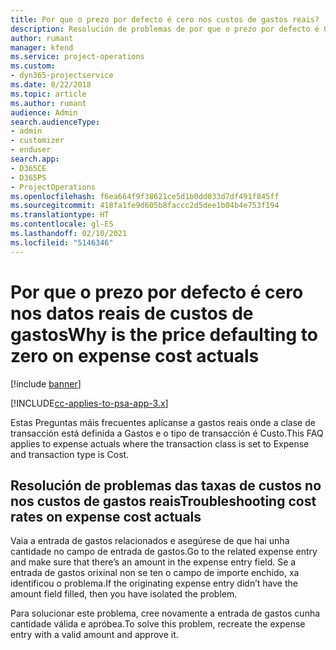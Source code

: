 ```yaml
---
title: Por que o prezo por defecto é cero nos custos de gastos reais?
description: Resolución de problemas de por que o prezo por defecto é 0 nos custos de gastos reais.
author: rumant
manager: kfend
ms.service: project-operations
ms.custom:
- dyn365-projectservice
ms.date: 8/22/2018
ms.topic: article
ms.author: rumant
audience: Admin
search.audienceType:
- admin
- customizer
- enduser
search.app:
- D365CE
- D365PS
- ProjectOperations
ms.openlocfilehash: f6ea664f9f38621ce5d1b0dd033d7df491f845ff
ms.sourcegitcommit: 418fa1fe9d605b8faccc2d5dee1b04b4e753f194
ms.translationtype: HT
ms.contentlocale: gl-ES
ms.lasthandoff: 02/10/2021
ms.locfileid: "5146346"
---
```

# <a name="why-is-the-price-defaulting-to-zero-on-expense-cost-actuals"></a><span data-ttu-id="cc2b8-103">Por que o prezo por defecto é cero nos datos reais de custos de gastos</span><span class="sxs-lookup"><span data-stu-id="cc2b8-103">Why is the price defaulting to zero on expense cost actuals</span></span>

[!include [banner](../includes/psa-now-project-operations.md)]

[!INCLUDE[cc-applies-to-psa-app-3.x](../includes/cc-applies-to-psa-app-3x.md)]

<span data-ttu-id="cc2b8-104">Estas Preguntas máis frecuentes aplícanse a gastos reais onde a clase de transacción está definida a Gastos e o tipo de transacción é Custo.</span><span class="sxs-lookup"><span data-stu-id="cc2b8-104">This FAQ applies to expense actuals where the transaction class is set to Expense and transaction type is Cost.</span></span>

## <a name="troubleshooting-cost-rates-on-expense-cost-actuals"></a><span data-ttu-id="cc2b8-105">Resolución de problemas das taxas de custos no nos custos de gastos reais</span><span class="sxs-lookup"><span data-stu-id="cc2b8-105">Troubleshooting cost rates on expense cost actuals</span></span>

<span data-ttu-id="cc2b8-106">Vaia a entrada de gastos relacionados e asegúrese de que hai unha cantidade no campo de entrada de gastos.</span><span class="sxs-lookup"><span data-stu-id="cc2b8-106">Go to the related expense entry and make sure that there’s an amount in the expense entry field.</span></span> <span data-ttu-id="cc2b8-107">Se a entrada de gastos orixinal non se ten o campo de importe enchido, xa identificou o problema.</span><span class="sxs-lookup"><span data-stu-id="cc2b8-107">If the originating expense entry didn’t have the amount field filled, then you have isolated the problem.</span></span>
 
<span data-ttu-id="cc2b8-108">Para solucionar este problema, cree novamente a entrada de gastos cunha cantidade válida e apróbea.</span><span class="sxs-lookup"><span data-stu-id="cc2b8-108">To solve this problem, recreate the expense entry with a valid amount and approve it.</span></span>
